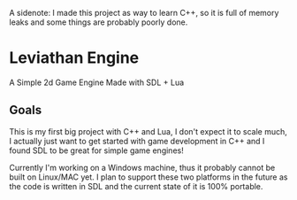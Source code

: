 A sidenote: I made this project as way to learn C++, so it is full of memory leaks and some things are probably poorly done.

# Leviathan Engine

A Simple 2d Game Engine Made with SDL + Lua

## Goals

This is my first big project with C++ and Lua, I don't expect it to scale much, I actually just want to get started with game development in C++ and I found SDL to be great for simple game engines!

Currently I'm working on a Windows machine, thus it probably cannot be built on Linux/MAC yet. I plan to support
these two platforms in the future as the code is written in SDL and the current state of it is 100% portable.
